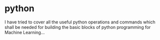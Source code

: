 # python

I have tried to cover all the useful python operations and commands which shall be needed for building the basic blocks of python programming for Machine Learning...

